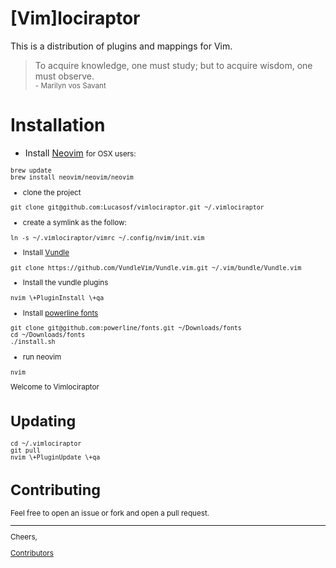 [Vim]lociraptor
===============

This is a distribution of plugins and mappings for Vim.

>To acquire knowledge, one must study; but to acquire wisdom, one must observe.<br>
><small>- Marilyn vos Savant</small>

# Installation

 - Install [Neovim](https://github.com/neovim/neovim)
<small>for OSX users:
```
brew update
brew install neovim/neovim/neovim
```

 - clone the project
```
git clone git@github.com:Lucasosf/vimlociraptor.git ~/.vimlociraptor
```

 - create a symlink as the follow:
```
ln -s ~/.vimlociraptor/vimrc ~/.config/nvim/init.vim
```
 - Install [Vundle](https://github.com/VundleVim/Vundle.vim)
```
git clone https://github.com/VundleVim/Vundle.vim.git ~/.vim/bundle/Vundle.vim
```

 - Install the vundle plugins
```
nvim \+PluginInstall \+qa
```

- Install [powerline fonts](https://github.com/powerline/fonts#font-families) 
```
git clone git@github.com:powerline/fonts.git ~/Downloads/fonts
cd ~/Downloads/fonts
./install.sh
```

- run neovim
```
nvim
```

Welcome to Vimlociraptor

# Updating

```
cd ~/.vimlociraptor
git pull
nvim \+PluginUpdate \+qa
```

# Contributing

Feel free to open an issue or fork and open a pull request.

---
Cheers,

[Contributors](https://github.com/Lucasosf/dragoz/graphs/contributors)


